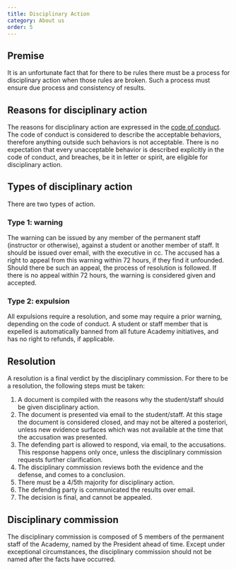 ```yaml
---
title: Disciplinary Action
category: About us
order: 5
---
```

## Premise 
It is an unfortunate fact that for there to be rules there must be a process for disciplinary action when those rules are broken. Such a process must ensure due process and consistency of results. 

## Reasons for disciplinary action 
The reasons for disciplinary action are expressed in the [code of conduct](../Code-of-Conduct). The code of conduct is  considered to describe the acceptable behaviors, therefore anything outside such behaviors is not acceptable. There is no expectation that every unacceptable behavior is described explicitly in the code of conduct, and breaches, be it in letter or spirit, are eligible for disciplinary action. 

## Types of disciplinary action 
There are two types of action. 

### Type 1: warning 
The warning can be issued by any member of the permanent staff (instructor or otherwise), against a student or another member of staff. It should be issued over email, with the executive in cc. The accused has a right to appeal from this warning within 72 hours, if they find it unfounded. Should there be such an appeal, the process of resolution is followed. If there is no appeal within 72 hours, the warning is considered given and accepted. 
### Type 2: expulsion 
All expulsions require a resolution, and some may require a prior warning, depending on the code of conduct. A student or staff member that is expelled is automatically banned from all future Academy initiatives, and has no right to refunds, if applicable. 

## Resolution 
A resolution is a final verdict by the disciplinary commission. For there to be a resolution, the following steps must be taken: 
1. A document is compiled with the reasons why the student/staff should be given disciplinary action. 
1. The document is presented via email to the student/staff. At this stage the document is considered closed, and may not be altered a posteriori, unless new evidence surfaces which was not available at the time that the accusation was presented.
1. The defending part is allowed to respond, via email, to the accusations. This response happens only once, unless the disciplinary commission requests further clarification.
1. The disciplinary commission reviews both the evidence and the defense, and comes to a conclusion. 
1. There must be a 4/5th majority for disciplinary action.
1. The defending party is communicated the results over email. 
1. The decision is final, and cannot be appealed.  

## Disciplinary commission 
The disciplinary commission is composed of 5 members of the permanent staff of the Academy, named by the President ahead of time. Except under exceptional circumstances, the disciplinary commission should not be named after the facts have occurred. 
